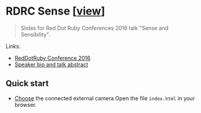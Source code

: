 # RDRC Sense [[view](https://talks.sayanee/sense)]

> Slides for Red Dot Ruby Conferences 2016 talk "Sense and Sensibility".

Links:

- [RedDotRuby Conference 2016](http://www.reddotrubyconf.com/)
- [Speaker bio and talk abstract](http://www.reddotrubyconf.com/#sayanee)

## Quick start

- [Choose](chrome://settings/search#camera) the connected external camera 
Open the file `index.html` in your browser.
